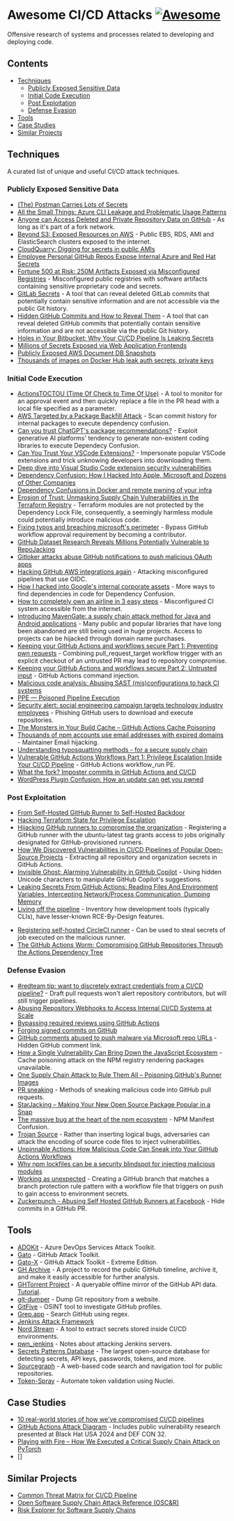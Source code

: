 # Awesome CI/CD Attacks [![Awesome](https://awesome.re/badge.svg)](https://awesome.re)
Offensive research of systems and processes related to developing and deploying code.

## Contents

- [Techniques](#techniques)
  - [Publicly Exposed Sensitive Data](#publicly-exposed-sensitive-data)
  - [Initial Code Execution](#initial-code-execution)
  - [Post Exploitation](#post-exploitation)
  - [Defense Evasion](#defense-evasion)
- [Tools](#tools)
- [Case Studies](#case-studies)
- [Similar Projects](#similar-projects)

## Techniques
A curated list of unique and useful CI/CD attack techniques.

### Publicly Exposed Sensitive Data
- [(The) Postman Carries Lots of Secrets](https://trufflesecurity.com/blog/postman-carries-lots-of-secrets)
- [All the Small Things: Azure CLI Leakage and Problematic Usage Patterns](https://www.paloaltonetworks.com/blog/prisma-cloud/secrets-leakage-user-error-azure-cli/)
- [Anyone can Access Deleted and Private Repository Data on GitHub](https://trufflesecurity.com/blog/anyone-can-access-deleted-and-private-repo-data-github) - As long as it's part of a fork network.
- [Beyond S3: Exposed Resources on AWS](https://duo.com/blog/beyond-s3-exposed-resources-on-aws) - Public EBS, RDS, AMI and ElasticSearch clusters exposed to the internet. 
- [CloudQuarry: Digging for secrets in public AMIs](https://securitycafe.ro/2024/05/08/aws-cloudquarry-digging-for-secrets-in-public-amis/)
- [Employee Personal GitHub Repos Expose Internal Azure and Red Hat Secrets](https://www.aquasec.com/blog/github-repos-expose-azure-and-red-hat-secrets/)
- [Fortune 500 at Risk: 250M Artifacts Exposed via Misconfigured Registries](https://www.aquasec.com/blog/250m-artifacts-exposed-via-misconfigured-registries/) - Misconfigured public registries with software artifacts containing sensitive proprietary code and secrets.
- [GitLab Secrets](https://github.com/RichardoC/gitlab-secrets) - A tool that can reveal deleted GitLab commits that potentially contain sensitive information and are not accessible via the public Git history.
- [Hidden GitHub Commits and How to Reveal Them](https://neodyme.io/en/blog/github_secrets/) - A tool that can reveal deleted GitHub commits that potentially contain sensitive information and are not accessible via the public Git history.
- [Holes in Your Bitbucket: Why Your CI/CD Pipeline Is Leaking Secrets](https://cloud.google.com/blog/topics/threat-intelligence/bitbucket-pipeline-leaking-secrets)
- [Millions of Secrets Exposed via Web Application Frontends](https://web.archive.org/web/20230531032433/https://redhuntlabs.com/blog/millions-of-secrets-exposed-via-web-application-frontend/)
- [Publicly Exposed AWS Document DB Snapshots](https://ramimac.me/exposed-docdb)
- [Thousands of images on Docker Hub leak auth secrets, private keys](https://www.bleepingcomputer.com/news/security/thousands-of-images-on-docker-hub-leak-auth-secrets-private-keys/)

### Initial Code Execution
- [ActionsTOCTOU (Time Of Check to Time Of Use)](https://github.com/AdnaneKhan/ActionsTOCTOU/) - A tool to monitor for an approval event and then quickly replace a file in the PR head with a local file specified as a parameter.
- [AWS Targeted by a Package Backfill Attack](https://www.mend.io/blog/aws-targeted-by-a-package-backfill-attack/) - Scan commit history for internal packages to execute dependency confusion.
- [Can you trust ChatGPT's package recommendations?](https://vulcan.io/blog/ai-hallucinations-package-risk) - Exploit generative AI platforms' tendency to generate non-existent coding libraries to execute Dependecy Confusion.
- [Can You Trust Your VSCode Extensions?](https://www.aquasec.com/blog/can-you-trust-your-vscode-extensions/) - Impersonate popular VSCode extensions and trick unknowing developers into downloading them.
- [Deep dive into Visual Studio Code extension security vulnerabilities](https://snyk.io/blog/visual-studio-code-extension-security-vulnerabilities-deep-dive/)
- [Dependency Confusion: How I Hacked Into Apple, Microsoft and Dozens of Other Companies](https://medium.com/@alex.birsan/dependency-confusion-4a5d60fec610)
- [Dependency Confusions in Docker and remote pwning of your infra](https://www.errno.fr/DockerDependencyConfusion.html)
- [Erosion of Trust: Unmasking Supply Chain Vulnerabilities in the Terraform Registry](https://boostsecurity.io/blog/erosion-of-trust-unmasking-supply-chain-vulnerabilities-in-the-terraform-registry) - Terraform modules are not protected by the Dependency Lock File, consequently, a seemingly harmless module could potentially introduce malicious code.
- [Fixing typos and breaching microsoft's perimeter](https://johnstawinski.com/2024/04/15/fixing-typos-and-breaching-microsofts-perimeter/) - Bypass GitHub workflow approval requirement by becoming a contributor.
- [GitHub Dataset Research Reveals Millions Potentially Vulnerable to RepoJacking](https://www.aquasec.com/blog/github-dataset-research-reveals-millions-potentially-vulnerable-to-repojacking/)
- [Gitloker attacks abuse GitHub notifications to push malicious OAuth apps](https://www.bleepingcomputer.com/news/security/gitloker-attacks-abuse-github-notifications-to-push-malicious-oauth-apps/)
- [Hacking GitHub AWS integrations again](https://dagrz.com/writing/aws-security/hacking-github-aws-oidc/) - Attacking misconfigured pipelines that use OIDC.
- [How I hacked into Google's internal corporate assets](https://observationsinsecurity.com/2024/04/25/how-i-hacked-into-googles-internal-corporate-assets/) - More ways to find dependencies in code for Dependency Confusion.
- [How to completely own an airline in 3 easy steps](https://maia.crimew.gay/posts/how-to-hack-an-airline/) - Misconfigured CI system accessible from the internet.
- [Introducing MavenGate: a supply chain attack method for Java and Android applications](https://blog.oversecured.com/Introducing-MavenGate-a-supply-chain-attack-method-for-Java-and-Android-applications/) - Many public and popular libraries that have long been abandoned are still being used in huge projects. Access to projects can be hijacked through domain name purchases.
- [Keeping your GitHub Actions and workflows secure Part 1: Preventing pwn requests](https://securitylab.github.com/research/github-actions-preventing-pwn-requests/) - Combining pull_request_target workflow trigger with an explicit checkout of an untrusted PR may lead to repository compromise.
- [Keeping your GitHub Actions and workflows secure Part 2: Untrusted input](https://securitylab.github.com/research/github-actions-untrusted-input/) - GitHub Actions command injection.
- [Malicious code analysis: Abusing SAST (mis)configurations to hack CI systems](https://medium.com/cider-sec/malicious-code-analysis-abusing-sast-mis-configurations-to-hack-ci-systems-13d5c1b37ffe)
- [PPE — Poisoned Pipeline Execution](https://medium.com/cider-sec/ppe-poisoned-pipeline-execution-34f4e8d0d4e9)
- [Security alert: social engineering campaign targets technology industry employees](https://github.blog/2023-07-18-security-alert-social-engineering-campaign-targets-technology-industry-employees/) - Phishing GitHub users to download and execute repositories.
- [The Monsters in Your Build Cache – GitHub Actions Cache Poisoning](https://adnanthekhan.com/2024/05/06/the-monsters-in-your-build-cache-github-actions-cache-poisoning/)
- [Thousands of npm accounts use email addresses with expired domains](https://therecord.media/thousands-of-npm-accounts-use-email-addresses-with-expired-domains) - Maintainer Email hijacking.
- [Understanding typosquatting methods - for a secure supply chain](https://bytesafe.dev/posts/understanding-typosquatting-methods/)
- [Vulnerable GitHub Actions Workflows Part 1: Privilege Escalation Inside Your CI/CD Pipeline](https://www.legitsecurity.com/blog/github-privilege-escalation-vulnerability) - GitHub Actions workflow_run PE.
- [What the fork? Imposter commits in GitHub Actions and CI/CD](https://www.chainguard.dev/unchained/what-the-fork-imposter-commits-in-github-actions-and-ci-cd)
- [WordPress Plugin Confusion: How an update can get you pwned](https://vavkamil.cz/2021/11/25/wordpress-plugin-confusion-update-can-get-you-pwned/)

### Post Exploitation
- [From Self-Hosted GitHub Runner to Self-Hosted Backdoor](https://www.praetorian.com/blog/self-hosted-github-runners-are-backdoors/)
- [Hacking Terraform State for Privilege Escalation](https://blog.plerion.com/hacking-terraform-state-privilege-escalation/)
- [Hijacking GitHub runners to compromise the organization](https://www.synacktiv.com/publications/hijacking-github-runners-to-compromise-the-organization) - Registering a GitHub runner with the ubuntu-latest tag grants access to jobs originally designated for GitHub-provisioned runners.
- [How We Discovered Vulnerabilities in CI/CD Pipelines of Popular Open-Source Projects](https://cycode.com/blog/github-actions-vulnerabilities) - Extracting all repository and organization secrets in GitHub Actions.
- [Invisible Ghost: Alarming Vulnerability in GitHub Copilot](https://www.apexhq.ai/blog/blog/invisible-ghost-alarming-vulnerability-in-github-copilot/) - Using hidden Unicode characters to manipulate GitHub Copilot's suggestions.
- [Leaking Secrets From GitHub Actions: Reading Files And Environment Variables, Intercepting Network/Process Communication, Dumping Memory](https://karimrahal.com/2023/01/05/github-actions-leaking-secrets/)
- [Living off the pipeline](https://github.com/boostsecurityio/lotp) - Inventory how development tools (typically CLIs), have lesser-known RCE-By-Design features.
<!--lint ignore awesome-list-item-->
- [Registering self-hosted CircleCI runner](broken_links.md/#httpstwittercomalxk7istatus1524353383976558593t5esgwtom2218sgygy5vdoas19) - Can be used to steal secrets of job executed on the malicious runner. 
- [The GitHub Actions Worm: Compromising GitHub Repositories Through the Actions Dependency Tree](https://www.paloaltonetworks.com/blog/prisma-cloud/github-actions-worm-dependencies/)



### Defense Evasion
- [#redteam tip: want to discretely extract credentials from a CI/CD pipeline?](https://twitter.com/_alxk/status/1442519103885959172?s=21) - Draft pull requests won't alert repository contributors, but will still trigger pipelines.
- [Abusing Repository Webhooks to Access Internal CI/CD Systems at Scale](https://www.paloaltonetworks.com/blog/prisma-cloud/repository-webhook-abuse-access-ci-cd-systems-at-scale/)
- [Bypassing required reviews using GitHub Actions](https://medium.com/cider-sec/bypassing-required-reviews-using-github-actions-6e1b29135cc7)
- [Forging signed commits on GitHub](https://iter.ca/post/gh-sig-pwn/)
- [GitHub comments abused to push malware via Microsoft repo URLs](https://www.bleepingcomputer.com/news/security/github-comments-abused-to-push-malware-via-microsoft-repo-urls/) - Hidden GitHub comment link.
- [How a Single Vulnerability Can Bring Down the JavaScript Ecosystem](https://www.landh.tech/blog/20240603-npm-cache-poisoning/) - Cache poisoning attack on the NPM registry rendering packages unavailable.
- [One Supply Chain Attack to Rule Them All – Poisoning GitHub's Runner Images](https://adnanthekhan.com/2023/12/20/one-supply-chain-attack-to-rule-them-all/)
- [PR sneaking](https://github.com/mortenson/pr-sneaking) - Methods of sneaking malicious code into GitHub pull requests.
- [StarJacking – Making Your New Open Source Package Popular in a Snap](https://checkmarx.com/blog/starjacking-making-your-new-open-source-package-popular-in-a-snap/)
- [The massive bug at the heart of the npm ecosystem](https://blog.vlt.sh/blog/the-massive-hole-in-the-npm-ecosystem) - NPM Manifest Confusion.
- [Trojan Source](https://trojansource.codes/) - Rather than inserting logical bugs, adversaries can attack the encoding of source code files to inject vulnerabilities.
- [Unpinnable Actions: How Malicious Code Can Sneak into Your GitHub Actions Workflows](https://www.paloaltonetworks.com/blog/prisma-cloud/unpinnable-actions-github-security/)
- [Why npm lockfiles can be a security blindspot for injecting malicious modules](https://snyk.io/blog/why-npm-lockfiles-can-be-a-security-blindspot-for-injecting-malicious-modules/)
- [Working as unexpected](https://www.chainguard.dev/unchained/working-as-unexpected) - Creating a GitHub branch that matches a branch protection rule pattern with a workflow file that triggers on push to gain access to environment secrets.
- [Zuckerpunch - Abusing Self Hosted GitHub Runners at Facebook](https://marcyoung.us/post/zuckerpunch/) - Hide commits in a GitHub PR.

## Tools
- [ADOKit](https://github.com/xforcered/ADOKit) - Azure DevOps Services Attack Toolkit.
- [Gato](https://github.com/praetorian-inc/gato) - GitHub Attack Toolkit.
- [Gato-X](https://github.com/AdnaneKhan/Gato-X) - GitHub Attack Toolkit - Extreme Edition.
- [GH Archive](https://www.gharchive.org/) - A project to record the public GitHub timeline, archive it, and make it easily accessible for further analysis.
- [GHTorrent Project](http://ghtorrent-downloads.ewi.tudelft.nl/mysql/) - A queryable offline mirror of the GitHub API data. [Tutorial](https://ghtorrent.github.io/tutorial/).
- [git-dumper](https://github.com/arthaud/git-dumper) - Dump Git repository from a website.
- [GitFive](https://github.com/mxrch/gitfive) - OSINT tool to investigate GitHub profiles.
- [Grep.app](https://grep.app/) - Search GitHub using regex.
- [Jenkins Attack Framework](https://github.com/Accenture/jenkins-attack-framework)
- [Nord Stream](https://github.com/synacktiv/nord-stream) - A tool to extract secrets stored inside CI/CD environments.
- [pwn_jenkins](https://github.com/gquere/pwn_jenkins) - Notes about attacking Jenkins servers.
- [Secrets Patterns Database](https://github.com/mazen160/secrets-patterns-db) - The largest open-source database for detecting secrets, API keys, passwords, tokens, and more. 
- [Sourcegraph](https://sourcegraph.com/search) - A web-based code search and navigation tool for public repositories.
- [Token-Spray](https://blog.projectdiscovery.io/nuclei-v2-5-3-release/) - Automate token validation using Nuclei.

## Case Studies
- [10 real-world stories of how we've compromised CI/CD pipelines](https://research.nccgroup.com/2022/01/13/10-real-world-stories-of-how-weve-compromised-ci-cd-pipelines/)
- [GitHub Actions Attack Diagram](https://github.com/jstawinski/GitHub-Actions-Attack-Diagram) - Includes public vulnerability research presented at Black Hat USA 2024 and DEF CON 32.
- [Playing with Fire – How We Executed a Critical Supply Chain Attack on PyTorch](https://johnstawinski.com/2024/01/11/playing-with-fire-how-we-executed-a-critical-supply-chain-attack-on-pytorch/)
- []

## Similar Projects
- [Common Threat Matrix for CI/CD Pipeline](https://github.com/rung/threat-matrix-cicd)
- [Open Software Supply Chain Attack Reference (OSC&R)](https://pbom.dev/)
- [Risk Explorer for Software Supply Chains](https://riskexplorer.endorlabs.com/#/attack-tree)
